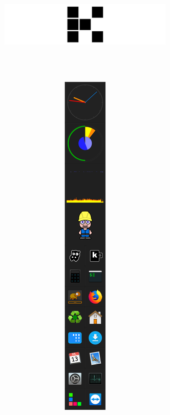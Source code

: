 
![banner](img/banner.png)

<p align="center"><img src="img/screenshot_mac.png" style="margin-top:100px;"></p>
